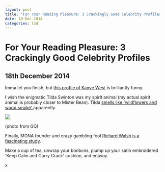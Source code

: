 ```yaml
---
layout: post
title: "For Your Reading Pleasure: 3 Crackingly Good Celebrity Profiles"
date: 18-Dec-2014
categories: tbd
---
```


# For Your Reading Pleasure: 3 Crackingly Good Celebrity Profiles

## 18th December 2014

Imma let you finish,   but <a href=": http://www.nytimes.com/2013/06/16/arts/music/kanye-west-talks-about-his-career-and-album-yeezus.html?pagewanted=all&amp;_r=2&amp;://">this profile of Kanye West</a> is brilliantly funny.

I wish the enigmatic Tilda Swinton was my spirit animal (my actual spirit animal is probably closer to Mister Bean). Tilda <a href="http://www.gq.com/moty/2014/tilda-swinton-woman-of-the-year">smells like 'wildflowers and wood smoke' </a>apparently.

<img class="photo-horiz" src="http://www.gq.com/images/women/2014/12/tilda-swinton/tilda-swinton-gq-magazine-december-2014-02.jpg" />

(photo from GQ)

Finally, MONA founder and crazy gambling fool <a href="http://www.themonthly.com.au/issue/2013/february/1366597433/richard-flanagan/gambler">Richard Walsh is a fascinating study</a>.

Make a cup of tea, unwrap your bonbons, plump up your satin embroidered 'Keep Calm and Carry Crack' cushion, and enjwoy.

x
